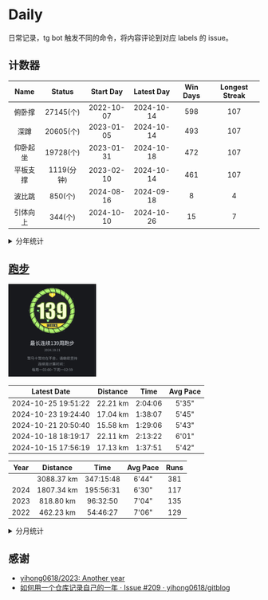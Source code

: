 # Daily

日常记录，tg bot 触发不同的命令，将内容评论到对应 labels 的 issue。

## 计数器

<!--START_SECTION:my_number-->
| Name | Status | Start Day | Latest Day | Win Days | Longest Streak |
| :---: | :---: | :---: | :---: | :---: | :---: |
| 俯卧撑 | 27145(个) | 2022-10-07 | 2024-10-14 | 598 | 107 | <!-- 2023-10-01 to 2024-01-15 --> 
| 深蹲 | 20605(个) | 2023-01-05 | 2024-10-14 | 493 | 107 | <!-- 2023-10-01 to 2024-01-15 --> 
| 仰卧起坐 | 19728(个) | 2023-01-31 | 2024-10-18 | 472 | 107 | <!-- 2023-10-01 to 2024-01-15 --> 
| 平板支撑 | 1119(分钟) | 2023-02-10 | 2024-10-14 | 461 | 107 | <!-- 2023-10-01 to 2024-01-15 --> 
| 波比跳 | 850(个) | 2024-08-16 | 2024-09-18 | 8 | 4 | <!-- 2024-08-31 to 2024-09-03 --> 
| 引体向上 | 344(个) | 2024-10-10 | 2024-10-26 | 15 | 7 | <!-- 2024-10-10 to 2024-10-16 --> 

<!--END_SECTION:my_number-->

<details>
  <summary>分年统计</summary>
<!--START_SECTION:my_number_year-->

### 2024
| Name | Status | Start Day | Latest Day | Win Days | Longest Streak |
| :---: | :---: | :---: | :---: | :---: | :---: |
| 俯卧撑 | 10155(个) | 2024-01-01 | 2024-10-14 | 155 | 26 | <!-- 2024-03-23 to 2024-04-17 --> 
| 仰卧起坐 | 8738(个) | 2024-01-01 | 2024-10-18 | 150 | 26 | <!-- 2024-03-23 to 2024-04-17 --> 
| 平板支撑 | 447(分钟) | 2024-01-01 | 2024-10-14 | 149 | 26 | <!-- 2024-03-23 to 2024-04-17 --> 
| 深蹲 | 8935(个) | 2024-01-01 | 2024-10-14 | 149 | 26 | <!-- 2024-03-23 to 2024-04-17 --> 
| 波比跳 | 850(个) | 2024-08-16 | 2024-09-18 | 8 | 4 | <!-- 2024-08-31 to 2024-09-03 --> 
| 引体向上 | 344(个) | 2024-10-10 | 2024-10-26 | 15 | 7 | <!-- 2024-10-10 to 2024-10-16 --> 

### 2023
| Name | Status | Start Day | Latest Day | Win Days | Longest Streak |
| :---: | :---: | :---: | :---: | :---: | :---: |
| 俯卧撑 | 13980(个) | 2023-01-01 | 2023-12-31 | 357 | 96 | <!-- 2023-01-21 to 2023-04-26 --> 
| 深蹲 | 11670(个) | 2023-01-05 | 2023-12-31 | 344 | 92 | <!-- 2023-10-01 to 2023-12-31 --> 
| 仰卧起坐 | 10990(个) | 2023-01-31 | 2023-12-31 | 322 | 92 | <!-- 2023-10-01 to 2023-12-31 --> 
| 平板支撑 | 672(分钟) | 2023-02-10 | 2023-12-31 | 312 | 92 | <!-- 2023-10-01 to 2023-12-31 --> 

### 2022
| Name | Status | Start Day | Latest Day | Win Days | Longest Streak |
| :---: | :---: | :---: | :---: | :---: | :---: |
| 俯卧撑 | 3010(个) | 2022-10-07 | 2022-12-31 | 86 | 86 | <!-- 2022-10-07 to 2022-12-31 --> 


<!--END_SECTION:my_number_year-->
</details>

## [跑步](https://fariacool.github.io/running_page/)

<!--START_SECTION:running_img-->
<img src="https://github.com/Fariacool/Daily/blob/master/data/images/running/20241021-223006-139_weeks.jpg" width="35%">
<!--END_SECTION:running_img-->

<!--START_SECTION:running_latest-->
| Latest Date | Distance | Time | Avg Pace |
| :---: | :---: | :---: | :---: |
| 2024-10-25 19:51:22 | 22.21 km | 2:04:06 | 5'35" |
| 2024-10-23 19:24:40 | 17.04 km | 1:38:07 | 5'45" |
| 2024-10-21 20:50:40 | 15.58 km | 1:29:06 | 5'43" |
| 2024-10-18 18:19:17 | 22.11 km | 2:13:22 | 6'01" |
| 2024-10-15 17:56:19 | 17.13 km | 1:37:51 | 5'42" |

<!--END_SECTION:running_latest-->

<!--START_SECTION:running_year-->
| Year | Distance | Time | Avg Pace | Runs |
| :---: | :---: | :---: | :---: | :---: |
|   | 3088.37 km | 347:15:48 | 6'44" | 381 |
| 2024 | 1807.34 km | 195:56:31 | 6'30" | 117 |
| 2023 | 818.80 km | 96:32:50 | 7'04" | 135 |
| 2022 | 462.23 km | 54:46:27 | 7'06" | 129 |

<!--END_SECTION:running_year-->

<details>
  <summary>分月统计</summary>

<!--START_SECTION:running_month-->
### 2024
| Month | Distance | Time | Avg Pace | Runs |
| :---: | :---: | :---: | :---: | :---: |
| 10 | 179.55 km | 17:12:09 | 5'44" | 10 |
| 09 | 225.15 km | 21:59:42 | 5'51" | 13 |
| 08 | 252.98 km | 24:31:36 | 5'49" | 15 |
| 07 | 218.29 km | 24:41:37 | 6'47" | 13 |
| 06 | 201.22 km | 22:48:06 | 6'47" | 12 |
| 05 | 221.55 km | 26:01:42 | 7'02" | 13 |
| 04 | 207.17 km | 22:56:03 | 6'38" | 13 |
| 03 | 118.91 km | 13:38:25 | 6'52" | 10 |
| 02 | 61.10 km | 7:28:53 | 7'20" | 6 |
| 01 | 121.42 km | 14:38:18 | 7'13" | 12 |
### 2023
| Month | Distance | Time | Avg Pace | Runs |
| :---: | :---: | :---: | :---: | :---: |
| 12 | 124.46 km | 14:33:40 | 7'01" | 14 |
| 11 | 80.72 km | 9:13:38 | 6'51" | 12 |
| 10 | 72.94 km | 7:56:06 | 6'31" | 13 |
| 09 | 62.24 km | 7:00:58 | 6'45" | 11 |
| 08 | 59.45 km | 7:03:58 | 7'07" | 12 |
| 07 | 49.76 km | 6:09:54 | 7'25" | 10 |
| 06 | 49.42 km | 6:02:15 | 7'19" | 10 |
| 05 | 66.12 km | 8:44:43 | 7'56" | 11 |
| 04 | 85.57 km | 9:52:47 | 6'55" | 10 |
| 03 | 90.04 km | 10:23:07 | 6'55" | 12 |
| 02 | 47.07 km | 5:46:08 | 7'21" | 12 |
| 01 | 31.01 km | 3:45:36 | 7'16" | 8 |
### 2022
| Month | Distance | Time | Avg Pace | Runs |
| :---: | :---: | :---: | :---: | :---: |
| 12 | 31.17 km | 3:46:57 | 7'16" | 7 |
| 11 | 59.08 km | 6:49:08 | 6'55" | 13 |
| 10 | 51.54 km | 5:55:37 | 6'53" | 10 |
| 09 | 32.31 km | 3:37:02 | 6'43" | 9 |
| 08 | 30.71 km | 3:41:44 | 7'13" | 10 |
| 07 | 37.35 km | 4:19:48 | 6'57" | 12 |
| 06 | 42.73 km | 5:28:10 | 7'40" | 14 |
| 05 | 55.32 km | 6:40:12 | 7'14" | 17 |
| 04 | 68.98 km | 8:19:48 | 7'14" | 20 |
| 03 | 50.57 km | 5:48:11 | 6'53" | 16 |
| 02 | 2.47 km | 0:19:50 | 8'01" | 1 |

<!--END_SECTION:running_month-->
</details>

## 感谢

* [yihong0618/2023: Another year](https://github.com/yihong0618/2023)
* [如何用一个仓库记录自己的一年 · Issue #209 · yihong0618/gitblog](https://github.com/yihong0618/gitblog/issues/209)
